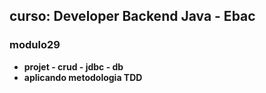 ## curso: Developer Backend Java - Ebac
### modulo29

- <strong>projet - crud - jdbc - db </strong> 
- <strong>aplicando metodologia TDD</strong> 
